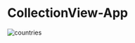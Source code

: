 # CollectionView-App

![countries](https://user-images.githubusercontent.com/91630780/153074926-344f8706-a773-4e8d-94b2-417b3809f856.gif)
